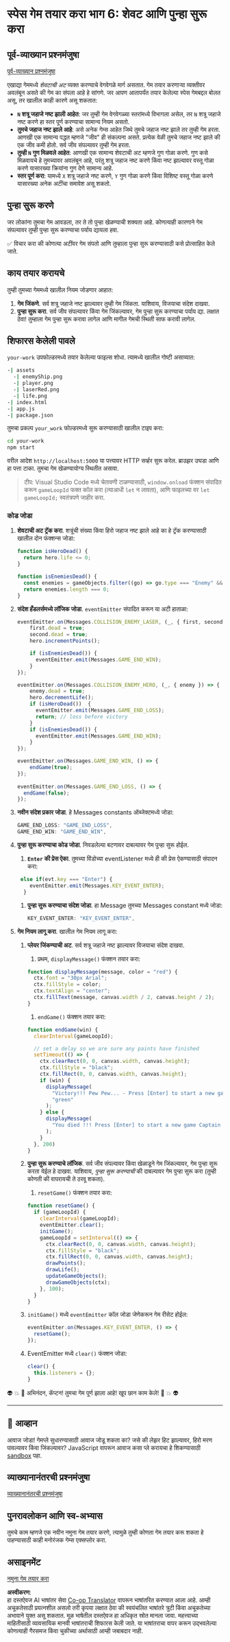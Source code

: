 <!--
CO_OP_TRANSLATOR_METADATA:
{
  "original_hash": "01336cddd638242e99b133614111ea40",
  "translation_date": "2025-08-25T22:35:35+00:00",
  "source_file": "6-space-game/6-end-condition/README.md",
  "language_code": "mr"
}
-->
# स्पेस गेम तयार करा भाग 6: शेवट आणि पुन्हा सुरू करा

## पूर्व-व्याख्यान प्रश्नमंजुषा

[पूर्व-व्याख्यान प्रश्नमंजुषा](https://ashy-river-0debb7803.1.azurestaticapps.net/quiz/39)

एखाद्या गेममध्ये *शेवटाची अट* व्यक्त करण्याचे वेगवेगळे मार्ग असतात. गेम तयार करणाऱ्या व्यक्तीवर अवलंबून असते की गेम का संपला आहे हे सांगणे. जर आपण आतापर्यंत तयार केलेल्या स्पेस गेमबद्दल बोलत असू, तर खालील काही कारणे असू शकतात:

- **`N` शत्रू जहाजे नष्ट झाली आहेत**: जर तुम्ही गेम वेगवेगळ्या स्तरांमध्ये विभागला असेल, तर `N` शत्रू जहाजे नष्ट करणे हा स्तर पूर्ण करण्याचा सामान्य नियम असतो.
- **तुमचे जहाज नष्ट झाले आहे**: असे अनेक गेम्स आहेत जिथे तुमचे जहाज नष्ट झाले तर तुम्ही गेम हरता. आणखी एक सामान्य पद्धत म्हणजे "जीव" ही संकल्पना असते. प्रत्येक वेळी तुमचे जहाज नष्ट झाले की एक जीव कमी होतो. सर्व जीव संपल्यावर तुम्ही गेम हरता.
- **तुम्ही `N` गुण मिळवले आहेत**: आणखी एक सामान्य शेवटाची अट म्हणजे गुण गोळा करणे. गुण कसे मिळवायचे हे तुमच्यावर अवलंबून आहे, परंतु शत्रू जहाज नष्ट करणे किंवा नष्ट झाल्यावर वस्तू गोळा करणे यासारख्या क्रियांना गुण देणे सामान्य आहे.
- **स्तर पूर्ण करा**: यामध्ये `X` शत्रू जहाजे नष्ट करणे, `Y` गुण गोळा करणे किंवा विशिष्ट वस्तू गोळा करणे यासारख्या अनेक अटींचा समावेश असू शकतो.

## पुन्हा सुरू करणे

जर लोकांना तुमचा गेम आवडला, तर ते तो पुन्हा खेळण्याची शक्यता आहे. कोणत्याही कारणाने गेम संपल्यावर तुम्ही पुन्हा सुरू करण्याचा पर्याय द्यायला हवा.

✅ विचार करा की कोणत्या अटींवर गेम संपतो आणि तुम्हाला पुन्हा सुरू करण्यासाठी कसे प्रोत्साहित केले जाते.

## काय तयार करायचे

तुम्ही तुमच्या गेममध्ये खालील नियम जोडणार आहात:

1. **गेम जिंकणे**. सर्व शत्रू जहाजे नष्ट झाल्यावर तुम्ही गेम जिंकता. याशिवाय, विजयाचा संदेश दाखवा.
1. **पुन्हा सुरू करा**. सर्व जीव संपल्यावर किंवा गेम जिंकल्यावर, गेम पुन्हा सुरू करण्याचा पर्याय द्या. लक्षात ठेवा! तुम्हाला गेम पुन्हा सुरू करावा लागेल आणि मागील गेमची स्थिती साफ करावी लागेल.

## शिफारस केलेली पावले

`your-work` उपफोल्डरमध्ये तयार केलेल्या फाइल्स शोधा. त्यामध्ये खालील गोष्टी असाव्यात:

```bash
-| assets
  -| enemyShip.png
  -| player.png
  -| laserRed.png
  -| life.png
-| index.html
-| app.js
-| package.json
```

तुमचा प्रकल्प `your_work` फोल्डरमध्ये सुरू करण्यासाठी खालील टाइप करा:

```bash
cd your-work
npm start
```

वरील आदेश `http://localhost:5000` या पत्त्यावर HTTP सर्व्हर सुरू करेल. ब्राउझर उघडा आणि हा पत्ता टाका. तुमचा गेम खेळण्यायोग्य स्थितीत असावा.

> टीप: Visual Studio Code मध्ये चेतावणी टाळण्यासाठी, `window.onload` फंक्शन संपादित करून `gameLoopId` फक्त कॉल करा (त्याआधी `let` न लावता), आणि फाइलच्या वर `let gameLoopId;` स्वतंत्रपणे जाहीर करा.

### कोड जोडा

1. **शेवटाची अट ट्रॅक करा**. शत्रूंची संख्या किंवा हिरो जहाज नष्ट झाले आहे का हे ट्रॅक करण्यासाठी खालील दोन फंक्शन्स जोडा:

    ```javascript
    function isHeroDead() {
      return hero.life <= 0;
    }

    function isEnemiesDead() {
      const enemies = gameObjects.filter((go) => go.type === "Enemy" && !go.dead);
      return enemies.length === 0;
    }
    ```

1. **संदेश हँडलर्समध्ये लॉजिक जोडा**. `eventEmitter` संपादित करून या अटी हाताळा:

    ```javascript
    eventEmitter.on(Messages.COLLISION_ENEMY_LASER, (_, { first, second }) => {
        first.dead = true;
        second.dead = true;
        hero.incrementPoints();

        if (isEnemiesDead()) {
          eventEmitter.emit(Messages.GAME_END_WIN);
        }
    });

    eventEmitter.on(Messages.COLLISION_ENEMY_HERO, (_, { enemy }) => {
        enemy.dead = true;
        hero.decrementLife();
        if (isHeroDead())  {
          eventEmitter.emit(Messages.GAME_END_LOSS);
          return; // loss before victory
        }
        if (isEnemiesDead()) {
          eventEmitter.emit(Messages.GAME_END_WIN);
        }
    });
    
    eventEmitter.on(Messages.GAME_END_WIN, () => {
        endGame(true);
    });
      
    eventEmitter.on(Messages.GAME_END_LOSS, () => {
      endGame(false);
    });
    ```

1. **नवीन संदेश प्रकार जोडा**. हे Messages constants ऑब्जेक्टमध्ये जोडा:

    ```javascript
    GAME_END_LOSS: "GAME_END_LOSS",
    GAME_END_WIN: "GAME_END_WIN",
    ```

2. **पुन्हा सुरू करण्याचा कोड जोडा**. निवडलेल्या बटणावर दाबल्यावर गेम पुन्हा सुरू होईल.

   1. **`Enter` की प्रेस ऐका**. तुमच्या विंडोच्या eventListener मध्ये ही की प्रेस ऐकण्यासाठी संपादन करा:

    ```javascript
     else if(evt.key === "Enter") {
        eventEmitter.emit(Messages.KEY_EVENT_ENTER);
      }
    ```

   1. **पुन्हा सुरू करण्याचा संदेश जोडा**. हा Message तुमच्या Messages constant मध्ये जोडा:

        ```javascript
        KEY_EVENT_ENTER: "KEY_EVENT_ENTER",
        ```

1. **गेम नियम लागू करा**. खालील गेम नियम लागू करा:

   1. **प्लेयर जिंकण्याची अट**. सर्व शत्रू जहाजे नष्ट झाल्यावर विजयाचा संदेश दाखवा.

      1. प्रथम, `displayMessage()` फंक्शन तयार करा:

        ```javascript
        function displayMessage(message, color = "red") {
          ctx.font = "30px Arial";
          ctx.fillStyle = color;
          ctx.textAlign = "center";
          ctx.fillText(message, canvas.width / 2, canvas.height / 2);
        }
        ```

      1. `endGame()` फंक्शन तयार करा:

        ```javascript
        function endGame(win) {
          clearInterval(gameLoopId);
        
          // set a delay so we are sure any paints have finished
          setTimeout(() => {
            ctx.clearRect(0, 0, canvas.width, canvas.height);
            ctx.fillStyle = "black";
            ctx.fillRect(0, 0, canvas.width, canvas.height);
            if (win) {
              displayMessage(
                "Victory!!! Pew Pew... - Press [Enter] to start a new game Captain Pew Pew",
                "green"
              );
            } else {
              displayMessage(
                "You died !!! Press [Enter] to start a new game Captain Pew Pew"
              );
            }
          }, 200)  
        }
        ```

   1. **पुन्हा सुरू करण्याचे लॉजिक**. सर्व जीव संपल्यावर किंवा खेळाडूने गेम जिंकल्यावर, गेम पुन्हा सुरू करता येईल हे दाखवा. याशिवाय, *पुन्हा सुरू करण्याची* की दाबल्यावर गेम पुन्हा सुरू करा (तुम्ही कोणती की वापरायची ते ठरवू शकता).

      1. `resetGame()` फंक्शन तयार करा:

        ```javascript
        function resetGame() {
          if (gameLoopId) {
            clearInterval(gameLoopId);
            eventEmitter.clear();
            initGame();
            gameLoopId = setInterval(() => {
              ctx.clearRect(0, 0, canvas.width, canvas.height);
              ctx.fillStyle = "black";
              ctx.fillRect(0, 0, canvas.width, canvas.height);
              drawPoints();
              drawLife();
              updateGameObjects();
              drawGameObjects(ctx);
            }, 100);
          }
        }
        ```

     1. `initGame()` मध्ये `eventEmitter` कॉल जोडा जेणेकरून गेम रीसेट होईल:

        ```javascript
        eventEmitter.on(Messages.KEY_EVENT_ENTER, () => {
          resetGame();
        });
        ```

     1. EventEmitter मध्ये `clear()` फंक्शन जोडा:

        ```javascript
        clear() {
          this.listeners = {};
        }
        ```

👽 💥 🚀 अभिनंदन, कॅप्टन! तुमचा गेम पूर्ण झाला आहे! खूप छान काम केले! 🚀 💥 👽

---

## 🚀 आव्हान

आवाज जोडा! गेमप्ले सुधारण्यासाठी आवाज जोडू शकता का? जसे की लेझर हिट झाल्यावर, हिरो मरण पावल्यावर किंवा जिंकल्यावर? JavaScript वापरून आवाज कसा प्ले करायचा हे शिकण्यासाठी [sandbox](https://www.w3schools.com/jsref/tryit.asp?filename=tryjsref_audio_play) पहा.

## व्याख्यानानंतरची प्रश्नमंजुषा

[व्याख्यानानंतरची प्रश्नमंजुषा](https://ashy-river-0debb7803.1.azurestaticapps.net/quiz/40)

## पुनरावलोकन आणि स्व-अभ्यास

तुमचे काम म्हणजे एक नवीन नमुना गेम तयार करणे, त्यामुळे तुम्ही कोणता गेम तयार करू शकता हे पाहण्यासाठी काही मनोरंजक गेम्स एक्सप्लोर करा.

## असाइनमेंट

[नमुना गेम तयार करा](assignment.md)

**अस्वीकरण**:  
हा दस्तऐवज AI भाषांतर सेवा [Co-op Translator](https://github.com/Azure/co-op-translator) वापरून भाषांतरित करण्यात आला आहे. आम्ही अचूकतेसाठी प्रयत्नशील असलो तरी कृपया लक्षात ठेवा की स्वयंचलित भाषांतरे त्रुटी किंवा अचूकतेच्या अभावाने युक्त असू शकतात. मूळ भाषेतील दस्तऐवज हा अधिकृत स्रोत मानला जावा. महत्त्वाच्या माहितीसाठी व्यावसायिक मानवी भाषांतराची शिफारस केली जाते. या भाषांतराचा वापर करून उद्भवलेल्या कोणत्याही गैरसमज किंवा चुकीच्या अर्थासाठी आम्ही जबाबदार नाही.
